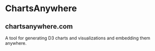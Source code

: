 # ChartsAnywhere
## chartsanywhere.com

A tool for generating D3 charts and visualizations and embedding them anywhere.
